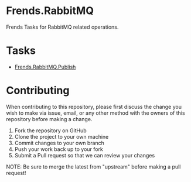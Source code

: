 # Frends.RabbitMQ

Frends Tasks for RabbitMQ related operations.

# Tasks

- [Frends.RabbitMQ.Publish](Frends.RabbitMQ.Publish/README.md)

# Contributing
When contributing to this repository, please first discuss the change you wish to make via issue, email, or any other method with the owners of this repository before making a change.

1. Fork the repository on GitHub
2. Clone the project to your own machine
3. Commit changes to your own branch
4. Push your work back up to your fork
5. Submit a Pull request so that we can review your changes

NOTE: Be sure to merge the latest from "upstream" before making a pull request!